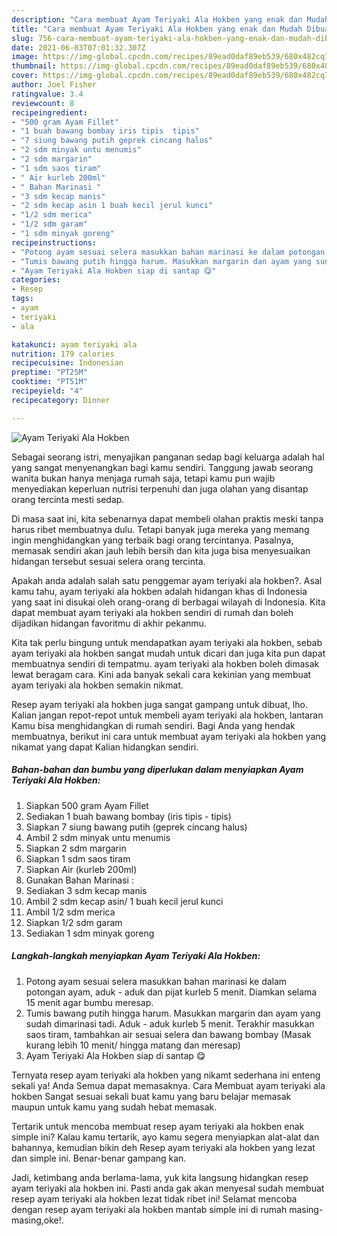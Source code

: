 ```yaml
---
description: "Cara membuat Ayam Teriyaki Ala Hokben yang enak dan Mudah Dibuat"
title: "Cara membuat Ayam Teriyaki Ala Hokben yang enak dan Mudah Dibuat"
slug: 756-cara-membuat-ayam-teriyaki-ala-hokben-yang-enak-dan-mudah-dibuat
date: 2021-06-03T07:01:32.307Z
image: https://img-global.cpcdn.com/recipes/89ead0daf89eb539/680x482cq70/ayam-teriyaki-ala-hokben-foto-resep-utama.jpg
thumbnail: https://img-global.cpcdn.com/recipes/89ead0daf89eb539/680x482cq70/ayam-teriyaki-ala-hokben-foto-resep-utama.jpg
cover: https://img-global.cpcdn.com/recipes/89ead0daf89eb539/680x482cq70/ayam-teriyaki-ala-hokben-foto-resep-utama.jpg
author: Joel Fisher
ratingvalue: 3.4
reviewcount: 8
recipeingredient:
- "500 gram Ayam Fillet"
- "1 buah bawang bombay iris tipis  tipis"
- "7 siung bawang putih geprek cincang halus"
- "2 sdm minyak untu menumis"
- "2 sdm margarin"
- "1 sdm saos tiram"
- " Air kurleb 200ml"
- " Bahan Marinasi "
- "3 sdm kecap manis"
- "2 sdm kecap asin 1 buah kecil jerul kunci"
- "1/2 sdm merica"
- "1/2 sdm garam"
- "1 sdm minyak goreng"
recipeinstructions:
- "Potong ayam sesuai selera masukkan bahan marinasi ke dalam potongan ayam, aduk - aduk dan pijat kurleb 5 menit. Diamkan selama 15 menit agar bumbu meresap."
- "Tumis bawang putih hingga harum. Masukkan margarin dan ayam yang sudah dimarinasi tadi. Aduk - aduk kurleb 5 menit. Terakhir masukkan saos tiram, tambahkan air sesuai selera dan bawang bombay (Masak kurang lebih 10 menit/ hingga matang dan meresap)"
- "Ayam Teriyaki Ala Hokben siap di santap 😋"
categories:
- Resep
tags:
- ayam
- teriyaki
- ala

katakunci: ayam teriyaki ala 
nutrition: 179 calories
recipecuisine: Indonesian
preptime: "PT25M"
cooktime: "PT51M"
recipeyield: "4"
recipecategory: Dinner

---
```



![Ayam Teriyaki Ala Hokben](https://img-global.cpcdn.com/recipes/89ead0daf89eb539/680x482cq70/ayam-teriyaki-ala-hokben-foto-resep-utama.jpg)

Sebagai seorang istri, menyajikan panganan sedap bagi keluarga adalah hal yang sangat menyenangkan bagi kamu sendiri. Tanggung jawab seorang  wanita bukan hanya menjaga rumah saja, tetapi kamu pun wajib menyediakan keperluan nutrisi terpenuhi dan juga olahan yang disantap orang tercinta mesti sedap.

Di masa  saat ini, kita sebenarnya dapat membeli olahan praktis meski tanpa harus ribet membuatnya dulu. Tetapi banyak juga mereka yang memang ingin menghidangkan yang terbaik bagi orang tercintanya. Pasalnya, memasak sendiri akan jauh lebih bersih dan kita juga bisa menyesuaikan hidangan tersebut sesuai selera orang tercinta. 



Apakah anda adalah salah satu penggemar ayam teriyaki ala hokben?. Asal kamu tahu, ayam teriyaki ala hokben adalah hidangan khas di Indonesia yang saat ini disukai oleh orang-orang di berbagai wilayah di Indonesia. Kita dapat membuat ayam teriyaki ala hokben sendiri di rumah dan boleh dijadikan hidangan favoritmu di akhir pekanmu.

Kita tak perlu bingung untuk mendapatkan ayam teriyaki ala hokben, sebab ayam teriyaki ala hokben sangat mudah untuk dicari dan juga kita pun dapat membuatnya sendiri di tempatmu. ayam teriyaki ala hokben boleh dimasak lewat beragam cara. Kini ada banyak sekali cara kekinian yang membuat ayam teriyaki ala hokben semakin nikmat.

Resep ayam teriyaki ala hokben juga sangat gampang untuk dibuat, lho. Kalian jangan repot-repot untuk membeli ayam teriyaki ala hokben, lantaran Kamu bisa menghidangkan di rumah sendiri. Bagi Anda yang hendak membuatnya, berikut ini cara untuk membuat ayam teriyaki ala hokben yang nikamat yang dapat Kalian hidangkan sendiri.

<!--inarticleads1-->

##### Bahan-bahan dan bumbu yang diperlukan dalam menyiapkan Ayam Teriyaki Ala Hokben:

1. Siapkan 500 gram Ayam Fillet
1. Sediakan 1 buah bawang bombay (iris tipis - tipis)
1. Siapkan 7 siung bawang putih (geprek cincang halus)
1. Ambil 2 sdm minyak untu menumis
1. Siapkan 2 sdm margarin
1. Siapkan 1 sdm saos tiram
1. Siapkan  Air (kurleb 200ml)
1. Gunakan  Bahan Marinasi :
1. Sediakan 3 sdm kecap manis
1. Ambil 2 sdm kecap asin/ 1 buah kecil jerul kunci
1. Ambil 1/2 sdm merica
1. Siapkan 1/2 sdm garam
1. Sediakan 1 sdm minyak goreng




<!--inarticleads2-->

##### Langkah-langkah menyiapkan Ayam Teriyaki Ala Hokben:

1. Potong ayam sesuai selera masukkan bahan marinasi ke dalam potongan ayam, aduk - aduk dan pijat kurleb 5 menit. Diamkan selama 15 menit agar bumbu meresap.
1. Tumis bawang putih hingga harum. Masukkan margarin dan ayam yang sudah dimarinasi tadi. Aduk - aduk kurleb 5 menit. Terakhir masukkan saos tiram, tambahkan air sesuai selera dan bawang bombay (Masak kurang lebih 10 menit/ hingga matang dan meresap)
1. Ayam Teriyaki Ala Hokben siap di santap 😋




Ternyata resep ayam teriyaki ala hokben yang nikamt sederhana ini enteng sekali ya! Anda Semua dapat memasaknya. Cara Membuat ayam teriyaki ala hokben Sangat sesuai sekali buat kamu yang baru belajar memasak maupun untuk kamu yang sudah hebat memasak.

Tertarik untuk mencoba membuat resep ayam teriyaki ala hokben enak simple ini? Kalau kamu tertarik, ayo kamu segera menyiapkan alat-alat dan bahannya, kemudian bikin deh Resep ayam teriyaki ala hokben yang lezat dan simple ini. Benar-benar gampang kan. 

Jadi, ketimbang anda berlama-lama, yuk kita langsung hidangkan resep ayam teriyaki ala hokben ini. Pasti anda gak akan menyesal sudah membuat resep ayam teriyaki ala hokben lezat tidak ribet ini! Selamat mencoba dengan resep ayam teriyaki ala hokben mantab simple ini di rumah masing-masing,oke!.

